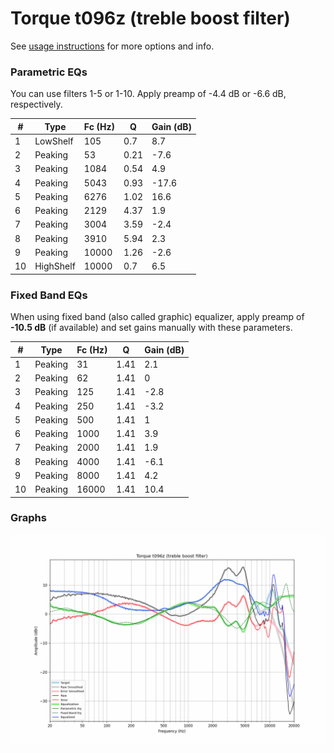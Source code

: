 # Torque t096z (treble boost filter)
See [usage instructions](https://github.com/jaakkopasanen/AutoEq#usage) for more options and info.

### Parametric EQs
You can use filters 1-5 or 1-10. Apply preamp of -4.4 dB or -6.6 dB, respectively.

|   # | Type      |   Fc (Hz) |    Q |   Gain (dB) |
|-----|-----------|-----------|------|-------------|
|   1 | LowShelf  |       105 | 0.7  |         8.7 |
|   2 | Peaking   |        53 | 0.21 |        -7.6 |
|   3 | Peaking   |      1084 | 0.54 |         4.9 |
|   4 | Peaking   |      5043 | 0.93 |       -17.6 |
|   5 | Peaking   |      6276 | 1.02 |        16.6 |
|   6 | Peaking   |      2129 | 4.37 |         1.9 |
|   7 | Peaking   |      3004 | 3.59 |        -2.4 |
|   8 | Peaking   |      3910 | 5.94 |         2.3 |
|   9 | Peaking   |     10000 | 1.26 |        -2.6 |
|  10 | HighShelf |     10000 | 0.7  |         6.5 |

### Fixed Band EQs
When using fixed band (also called graphic) equalizer, apply preamp of **-10.5 dB** (if available) and set gains manually with these parameters.

|   # | Type    |   Fc (Hz) |    Q |   Gain (dB) |
|-----|---------|-----------|------|-------------|
|   1 | Peaking |        31 | 1.41 |         2.1 |
|   2 | Peaking |        62 | 1.41 |         0   |
|   3 | Peaking |       125 | 1.41 |        -2.8 |
|   4 | Peaking |       250 | 1.41 |        -3.2 |
|   5 | Peaking |       500 | 1.41 |         1   |
|   6 | Peaking |      1000 | 1.41 |         3.9 |
|   7 | Peaking |      2000 | 1.41 |         1.9 |
|   8 | Peaking |      4000 | 1.41 |        -6.1 |
|   9 | Peaking |      8000 | 1.41 |         4.2 |
|  10 | Peaking |     16000 | 1.41 |        10.4 |

### Graphs
![](./Torque%20t096z%20(treble%20boost%20filter).png)
